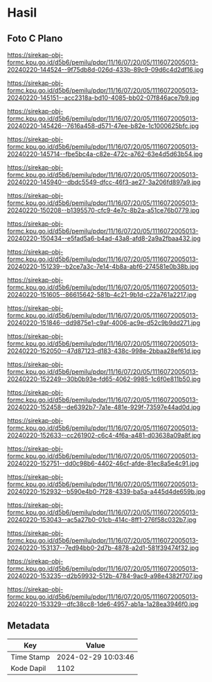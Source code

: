 # Hasil

## Foto C Plano

https://sirekap-obj-formc.kpu.go.id/d5b6/pemilu/pdpr/11/16/07/20/05/1116072005013-20240220-144524--9f75db8d-026d-433b-89c9-09d6c4d2df16.jpg

https://sirekap-obj-formc.kpu.go.id/d5b6/pemilu/pdpr/11/16/07/20/05/1116072005013-20240220-145151--acc2318a-bd10-4085-bb02-07f846ace7b9.jpg

https://sirekap-obj-formc.kpu.go.id/d5b6/pemilu/pdpr/11/16/07/20/05/1116072005013-20240220-145426--7616a458-d571-47ee-b82e-1c1000625bfc.jpg

https://sirekap-obj-formc.kpu.go.id/d5b6/pemilu/pdpr/11/16/07/20/05/1116072005013-20240220-145714--fbe5bc4a-c82e-472c-a762-63e4d5d63b54.jpg

https://sirekap-obj-formc.kpu.go.id/d5b6/pemilu/pdpr/11/16/07/20/05/1116072005013-20240220-145940--dbdc5549-dfcc-46f3-ae27-3a206fd897a9.jpg

https://sirekap-obj-formc.kpu.go.id/d5b6/pemilu/pdpr/11/16/07/20/05/1116072005013-20240220-150208--b1395570-cfc9-4e7c-8b2a-a51ce76b0779.jpg

https://sirekap-obj-formc.kpu.go.id/d5b6/pemilu/pdpr/11/16/07/20/05/1116072005013-20240220-150434--e5fad5a6-b4ad-43a8-afd8-2a9a2fbaa432.jpg

https://sirekap-obj-formc.kpu.go.id/d5b6/pemilu/pdpr/11/16/07/20/05/1116072005013-20240220-151239--b2ce7a3c-7e14-4b8a-abf6-274581e0b38b.jpg

https://sirekap-obj-formc.kpu.go.id/d5b6/pemilu/pdpr/11/16/07/20/05/1116072005013-20240220-151605--86615642-581b-4c21-9b1d-c22a761a2217.jpg

https://sirekap-obj-formc.kpu.go.id/d5b6/pemilu/pdpr/11/16/07/20/05/1116072005013-20240220-151846--dd9875e1-c9af-4006-ac9e-d52c9b9dd271.jpg

https://sirekap-obj-formc.kpu.go.id/d5b6/pemilu/pdpr/11/16/07/20/05/1116072005013-20240220-152050--47d87123-d183-438c-998e-2bbaa28ef61d.jpg

https://sirekap-obj-formc.kpu.go.id/d5b6/pemilu/pdpr/11/16/07/20/05/1116072005013-20240220-152249--30b0b93e-fd65-4062-9985-1c6f0e811b50.jpg

https://sirekap-obj-formc.kpu.go.id/d5b6/pemilu/pdpr/11/16/07/20/05/1116072005013-20240220-152458--de6392b7-7a1e-481e-929f-73597e44ad0d.jpg

https://sirekap-obj-formc.kpu.go.id/d5b6/pemilu/pdpr/11/16/07/20/05/1116072005013-20240220-152633--cc261902-c6c4-4f6a-a481-d03638a09a8f.jpg

https://sirekap-obj-formc.kpu.go.id/d5b6/pemilu/pdpr/11/16/07/20/05/1116072005013-20240220-152751--dd0c98b6-4402-46cf-afde-81ec8a5e4c91.jpg

https://sirekap-obj-formc.kpu.go.id/d5b6/pemilu/pdpr/11/16/07/20/05/1116072005013-20240220-152932--b590e4b0-7f28-4339-ba5a-a445d4de659b.jpg

https://sirekap-obj-formc.kpu.go.id/d5b6/pemilu/pdpr/11/16/07/20/05/1116072005013-20240220-153043--ac5a27b0-01cb-414c-8ff1-276f58c032b7.jpg

https://sirekap-obj-formc.kpu.go.id/d5b6/pemilu/pdpr/11/16/07/20/05/1116072005013-20240220-153137--7ed94bb0-2d7b-4878-a2d1-581f39474f32.jpg

https://sirekap-obj-formc.kpu.go.id/d5b6/pemilu/pdpr/11/16/07/20/05/1116072005013-20240220-153235--d2b59932-512b-4784-9ac9-a98e4382f707.jpg

https://sirekap-obj-formc.kpu.go.id/d5b6/pemilu/pdpr/11/16/07/20/05/1116072005013-20240220-153329--dfc38cc8-1de6-4957-ab1a-1a28ea3946f0.jpg


## Metadata

| Key        | Value               |
| ---------- | ------------------- |
| Time Stamp | 2024-02-29 10:03:46 |
| Kode Dapil | 1102                |




